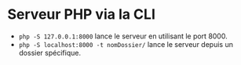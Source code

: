 # Serveur PHP via la CLI

* `php -S 127.0.0.1:8000` lance le serveur en utilisant le port 8000.
* `php -S localhost:8000 -t nomDossier/` lance le serveur depuis un dossier spécifique.